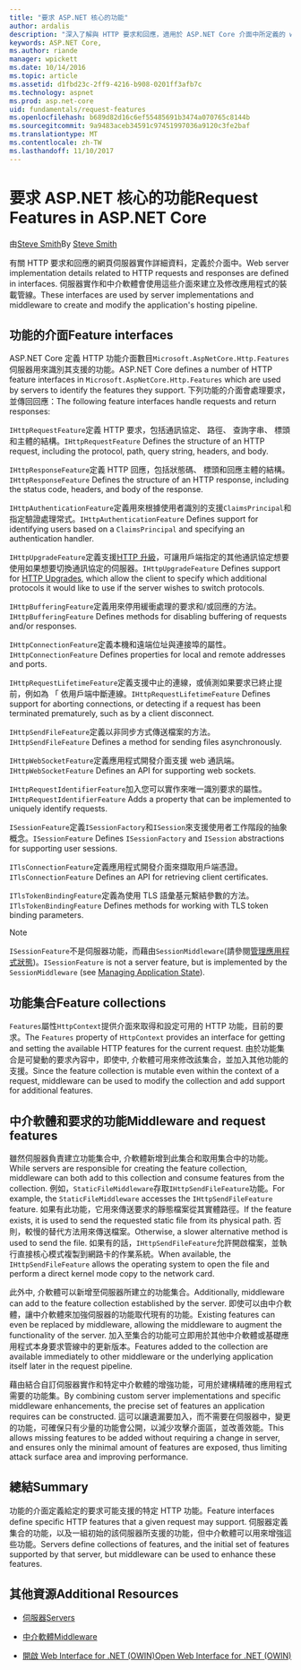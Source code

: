 ```yaml
---
title: "要求 ASP.NET 核心的功能"
author: ardalis
description: "深入了解與 HTTP 要求和回應，適用於 ASP.NET Core 介面中所定義的 web 伺服器實作詳細資料。"
keywords: ASP.NET Core,
ms.author: riande
manager: wpickett
ms.date: 10/14/2016
ms.topic: article
ms.assetid: d1fbd23c-2ff9-4216-b908-0201ff3afb7c
ms.technology: aspnet
ms.prod: asp.net-core
uid: fundamentals/request-features
ms.openlocfilehash: b689d82d16c6ef55485691b3474a070765c8144b
ms.sourcegitcommit: 9a9483aceb34591c97451997036a9120c3fe2baf
ms.translationtype: MT
ms.contentlocale: zh-TW
ms.lasthandoff: 11/10/2017
---
```

# <a name="request-features-in-aspnet-core"></a><span data-ttu-id="548a0-104">要求 ASP.NET 核心的功能</span><span class="sxs-lookup"><span data-stu-id="548a0-104">Request Features in ASP.NET Core</span></span>

<span data-ttu-id="548a0-105">由[Steve Smith](https://ardalis.com/)</span><span class="sxs-lookup"><span data-stu-id="548a0-105">By [Steve Smith](https://ardalis.com/)</span></span>

<span data-ttu-id="548a0-106">有關 HTTP 要求和回應的網頁伺服器實作詳細資料，定義於介面中。</span><span class="sxs-lookup"><span data-stu-id="548a0-106">Web server implementation details related to HTTP requests and responses are defined in interfaces.</span></span> <span data-ttu-id="548a0-107">伺服器實作和中介軟體會使用這些介面來建立及修改應用程式的裝載管線。</span><span class="sxs-lookup"><span data-stu-id="548a0-107">These interfaces are used by server implementations and middleware to create and modify the application's hosting pipeline.</span></span>

## <a name="feature-interfaces"></a><span data-ttu-id="548a0-108">功能的介面</span><span class="sxs-lookup"><span data-stu-id="548a0-108">Feature interfaces</span></span>

<span data-ttu-id="548a0-109">ASP.NET Core 定義 HTTP 功能介面數目`Microsoft.AspNetCore.Http.Features`伺服器用來識別其支援的功能。</span><span class="sxs-lookup"><span data-stu-id="548a0-109">ASP.NET Core defines a number of HTTP feature interfaces in `Microsoft.AspNetCore.Http.Features` which are used by servers to identify the features they support.</span></span> <span data-ttu-id="548a0-110">下列功能的介面會處理要求，並傳回回應：</span><span class="sxs-lookup"><span data-stu-id="548a0-110">The following feature interfaces handle requests and return responses:</span></span>

<span data-ttu-id="548a0-111">`IHttpRequestFeature`定義 HTTP 要求，包括通訊協定、 路徑、 查詢字串、 標頭和主體的結構。</span><span class="sxs-lookup"><span data-stu-id="548a0-111">`IHttpRequestFeature` Defines the structure of an HTTP request, including the protocol, path, query string, headers, and body.</span></span>

<span data-ttu-id="548a0-112">`IHttpResponseFeature`定義 HTTP 回應，包括狀態碼、 標頭和回應主體的結構。</span><span class="sxs-lookup"><span data-stu-id="548a0-112">`IHttpResponseFeature` Defines the structure of an HTTP response, including the status code, headers, and body of the response.</span></span>

<span data-ttu-id="548a0-113">`IHttpAuthenticationFeature`定義用來根據使用者識別的支援`ClaimsPrincipal`和指定驗證處理常式。</span><span class="sxs-lookup"><span data-stu-id="548a0-113">`IHttpAuthenticationFeature` Defines support for identifying users based on a `ClaimsPrincipal` and specifying an authentication handler.</span></span>

<span data-ttu-id="548a0-114">`IHttpUpgradeFeature`定義支援[HTTP 升級](https://tools.ietf.org/html/rfc2616.html#section-14.42)，可讓用戶端指定的其他通訊協定想要使用如果想要切換通訊協定的伺服器。</span><span class="sxs-lookup"><span data-stu-id="548a0-114">`IHttpUpgradeFeature` Defines support for [HTTP Upgrades](https://tools.ietf.org/html/rfc2616.html#section-14.42), which allow the client to specify which additional protocols it would like to use if the server wishes to switch protocols.</span></span>

<span data-ttu-id="548a0-115">`IHttpBufferingFeature`定義用來停用緩衝處理的要求和/或回應的方法。</span><span class="sxs-lookup"><span data-stu-id="548a0-115">`IHttpBufferingFeature` Defines methods for disabling buffering of requests and/or responses.</span></span>

<span data-ttu-id="548a0-116">`IHttpConnectionFeature`定義本機和遠端位址與連接埠的屬性。</span><span class="sxs-lookup"><span data-stu-id="548a0-116">`IHttpConnectionFeature` Defines properties for local and remote addresses and ports.</span></span>

<span data-ttu-id="548a0-117">`IHttpRequestLifetimeFeature`定義支援中止的連線，或偵測如果要求已終止提前，例如為 「 依用戶端中斷連線。</span><span class="sxs-lookup"><span data-stu-id="548a0-117">`IHttpRequestLifetimeFeature` Defines support for aborting connections, or detecting if a request has been terminated prematurely, such as by a client disconnect.</span></span>

<span data-ttu-id="548a0-118">`IHttpSendFileFeature`定義以非同步方式傳送檔案的方法。</span><span class="sxs-lookup"><span data-stu-id="548a0-118">`IHttpSendFileFeature` Defines a method for sending files asynchronously.</span></span>

<span data-ttu-id="548a0-119">`IHttpWebSocketFeature`定義應用程式開發介面支援 web 通訊端。</span><span class="sxs-lookup"><span data-stu-id="548a0-119">`IHttpWebSocketFeature` Defines an API for supporting web sockets.</span></span>

<span data-ttu-id="548a0-120">`IHttpRequestIdentifierFeature`加入您可以實作來唯一識別要求的屬性。</span><span class="sxs-lookup"><span data-stu-id="548a0-120">`IHttpRequestIdentifierFeature` Adds a property that can be implemented to uniquely identify requests.</span></span>

<span data-ttu-id="548a0-121">`ISessionFeature`定義`ISessionFactory`和`ISession`來支援使用者工作階段的抽象概念。</span><span class="sxs-lookup"><span data-stu-id="548a0-121">`ISessionFeature` Defines `ISessionFactory` and `ISession` abstractions for supporting user sessions.</span></span>

<span data-ttu-id="548a0-122">`ITlsConnectionFeature`定義應用程式開發介面來擷取用戶端憑證。</span><span class="sxs-lookup"><span data-stu-id="548a0-122">`ITlsConnectionFeature` Defines an API for retrieving client certificates.</span></span>

<span data-ttu-id="548a0-123">`ITlsTokenBindingFeature`定義為使用 TLS 語彙基元繫結參數的方法。</span><span class="sxs-lookup"><span data-stu-id="548a0-123">`ITlsTokenBindingFeature` Defines methods for working with TLS token binding parameters.</span></span>

> [!NOTE]
> <span data-ttu-id="548a0-124">`ISessionFeature`不是伺服器功能，而藉由`SessionMiddleware`(請參閱[管理應用程式狀態](app-state.md))。</span><span class="sxs-lookup"><span data-stu-id="548a0-124">`ISessionFeature` is not a server feature, but is implemented by the `SessionMiddleware` (see [Managing Application State](app-state.md)).</span></span>

## <a name="feature-collections"></a><span data-ttu-id="548a0-125">功能集合</span><span class="sxs-lookup"><span data-stu-id="548a0-125">Feature collections</span></span>

<span data-ttu-id="548a0-126">`Features`屬性`HttpContext`提供介面來取得和設定可用的 HTTP 功能，目前的要求。</span><span class="sxs-lookup"><span data-stu-id="548a0-126">The `Features` property of `HttpContext` provides an interface for getting and setting the available HTTP features for the current request.</span></span> <span data-ttu-id="548a0-127">由於功能集合是可變動的要求內容中，即使中, 介軟體可用來修改該集合，並加入其他功能的支援。</span><span class="sxs-lookup"><span data-stu-id="548a0-127">Since the feature collection is mutable even within the context of a request, middleware can be used to modify the collection and add support for additional features.</span></span>

## <a name="middleware-and-request-features"></a><span data-ttu-id="548a0-128">中介軟體和要求的功能</span><span class="sxs-lookup"><span data-stu-id="548a0-128">Middleware and request features</span></span>

<span data-ttu-id="548a0-129">雖然伺服器負責建立功能集合中, 介軟體新增到此集合和取用集合中的功能。</span><span class="sxs-lookup"><span data-stu-id="548a0-129">While servers are responsible for creating the feature collection, middleware can both add to this collection and consume features from the collection.</span></span> <span data-ttu-id="548a0-130">例如，`StaticFileMiddleware`存取`IHttpSendFileFeature`功能。</span><span class="sxs-lookup"><span data-stu-id="548a0-130">For example, the `StaticFileMiddleware` accesses the `IHttpSendFileFeature` feature.</span></span> <span data-ttu-id="548a0-131">如果有此功能，它用來傳送要求的靜態檔案從其實體路徑。</span><span class="sxs-lookup"><span data-stu-id="548a0-131">If the feature exists, it is used to send the requested static file from its physical path.</span></span> <span data-ttu-id="548a0-132">否則，較慢的替代方法用來傳送檔案。</span><span class="sxs-lookup"><span data-stu-id="548a0-132">Otherwise, a slower alternative method is used to send the file.</span></span> <span data-ttu-id="548a0-133">如果有的話，`IHttpSendFileFeature`允許開啟檔案，並執行直接核心模式複製到網路卡的作業系統。</span><span class="sxs-lookup"><span data-stu-id="548a0-133">When available, the `IHttpSendFileFeature` allows the operating system to open the file and perform a direct kernel mode copy to the network card.</span></span>

<span data-ttu-id="548a0-134">此外中, 介軟體可以新增至伺服器所建立的功能集合。</span><span class="sxs-lookup"><span data-stu-id="548a0-134">Additionally, middleware can add to the feature collection established by the server.</span></span> <span data-ttu-id="548a0-135">即使可以由中介軟體，讓中介軟體來加強伺服器的功能取代現有的功能。</span><span class="sxs-lookup"><span data-stu-id="548a0-135">Existing features can even be replaced by middleware, allowing the middleware to augment the functionality of the server.</span></span> <span data-ttu-id="548a0-136">加入至集合的功能可立即用於其他中介軟體或基礎應用程式本身要求管線中的更新版本。</span><span class="sxs-lookup"><span data-stu-id="548a0-136">Features added to the collection are available immediately to other middleware or the underlying application itself later in the request pipeline.</span></span>

<span data-ttu-id="548a0-137">藉由結合自訂伺服器實作和特定中介軟體的增強功能，可用於建構精確的應用程式需要的功能集。</span><span class="sxs-lookup"><span data-stu-id="548a0-137">By combining custom server implementations and specific middleware enhancements, the precise set of features an application requires can be constructed.</span></span> <span data-ttu-id="548a0-138">這可以讓遺漏要加入，而不需要在伺服器中，變更的功能，可確保只有少量的功能會公開，以減少攻擊介面區，並改善效能。</span><span class="sxs-lookup"><span data-stu-id="548a0-138">This allows missing features to be added without requiring a change in server, and ensures only the minimal amount of features are exposed, thus limiting attack surface area and improving performance.</span></span>

## <a name="summary"></a><span data-ttu-id="548a0-139">總結</span><span class="sxs-lookup"><span data-stu-id="548a0-139">Summary</span></span>

<span data-ttu-id="548a0-140">功能的介面定義給定的要求可能支援的特定 HTTP 功能。</span><span class="sxs-lookup"><span data-stu-id="548a0-140">Feature interfaces define specific HTTP features that a given request may support.</span></span> <span data-ttu-id="548a0-141">伺服器定義集合的功能，以及一組初始的該伺服器所支援的功能，但中介軟體可以用來增強這些功能。</span><span class="sxs-lookup"><span data-stu-id="548a0-141">Servers define collections of features, and the initial set of features supported by that server, but middleware can be used to enhance these features.</span></span>

## <a name="additional-resources"></a><span data-ttu-id="548a0-142">其他資源</span><span class="sxs-lookup"><span data-stu-id="548a0-142">Additional Resources</span></span>

* [<span data-ttu-id="548a0-143">伺服器</span><span class="sxs-lookup"><span data-stu-id="548a0-143">Servers</span></span>](servers/index.md)

* [<span data-ttu-id="548a0-144">中介軟體</span><span class="sxs-lookup"><span data-stu-id="548a0-144">Middleware</span></span>](middleware.md)

* [<span data-ttu-id="548a0-145">開啟 Web Interface for .NET (OWIN)</span><span class="sxs-lookup"><span data-stu-id="548a0-145">Open Web Interface for .NET (OWIN)</span></span>](owin.md)
